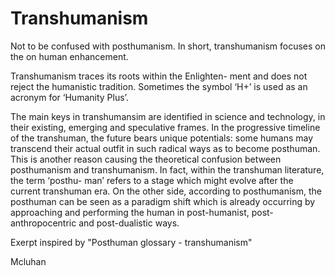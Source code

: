 # Transhumanism

Not to be confused with posthumanism. In short, transhumanism focuses on the on human enhancement. 

Transhumanism traces its roots within the Enlighten- ment and does not reject the humanistic tradition. Sometimes the symbol ‘H+’ is used as an acronym for ‘Humanity Plus’. 

The main keys in transhumansim are identified in science and technology, in their existing, emerging and speculative frames. In the progressive timeline of the transhuman, the future bears unique potentials: some humans may transcend their actual outfit in such radical ways as to become posthuman. This is another reason causing the theoretical confusion between posthumanism and transhumanism. In fact, within the transhuman literature, the term ‘posthu- man’ refers to a stage which might evolve after the current transhuman era. On the other side, according to posthumanism, the posthuman can be seen as a paradigm shift which is already occurring by approaching and performing the human in post-humanist, post-anthropocentric and post-dualistic ways.

Exerpt inspired by "Posthuman glossary - transhumanism"

  
Mcluhan <to do>


